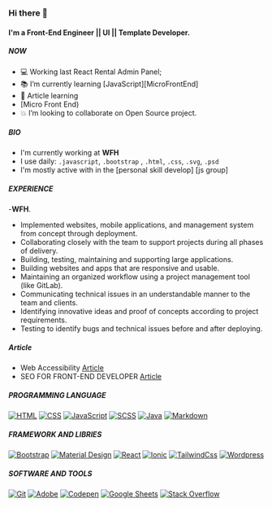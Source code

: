 ### Hi there 👋

#### I'm a Front-End Engineer || UI || Template Developer.

##### NOW

- :computer: Working last React Rental Admin Panel;
- :books: I’m currently learning [JavaScript][MicroFrontEnd]
- :newspaper: Article learning 
-   [Micro Front End)
- :boom: I’m looking to collaborate on Open Source project.

##### BIO

- I'm currently working at **WFH**
- I use daily: `.javascript`, `.bootstrap` , `.html`, `.css`, `.svg`, `.psd`
- I'm mostly active with in the [personal skill develop]  [js group]

##### EXPERIENCE

-**WFH**.
   - Implemented websites, mobile applications, and management system from concept through deployment.
   - Collaborating closely with the team to support projects during all phases of delivery.
   - Building, testing, maintaining and supporting large applications.
   - Building websites and apps that are responsive and usable.
   - Maintaining an organized workflow using a project management tool (like GitLab).
   - Communicating technical issues in an understandable manner to the team and clients.
   - Identifying innovative ideas and proof of concepts according to project requirements.
   - Testing to identify bugs and technical issues before and after deploying.
 
 
##### Article
   - Web Accessibility [Article](https://docs.google.com/document/d/1Q5LAzalI1r-LfE2pi6JiAlNpqMU1vR87/edit)
   - SEO FOR FRONT-END DEVELOPER [Article](https://docs.google.com/document/d/1HZ7A04saRZ8Waw7rblbGZRIbtHGCVSCiVqUVH6QTaWw/edit#)
    

##### PROGRAMMING LANGUAGE

<p align="left">
<a href="#"><img alt="HTML" src="https://img.shields.io/badge/HTML-E34F26.svg?logo=html5&logoColor=white"></a>
<a href="#"><img alt="CSS" src="https://img.shields.io/badge/CSS-1572B6.svg?logo=css3&logoColor=white"></a>
<a href="#"><img alt="JavaScript" src="https://img.shields.io/badge/JavaScript-F7DF1E.svg?logo=javascript&logoColor=black"></a>
<a href="#"><img alt="SCSS" src="https://img.shields.io/badge/Scss-hotpink.svg?logo=SASS&logoColor=white"></a>
<a href="#"><img alt="Java" src="https://img.shields.io/badge/Java-007396.svg?logo=java&logoColor=white"></a>
<a href="#"><img alt="Markdown" src="https://img.shields.io/badge/Markdown-000000.svg?logo=markdown&logoColor=white"></a>
</p>

##### FRAMEWORK AND LIBRIES 

<p align="left">
  <a href="#"><img alt="Bootstrap" src="https://img.shields.io/badge/Bootstrap-7952B3.svg?logo=bootstrap&logoColor=white"></a>
  <a href="#"><img alt="Material Design" src="https://img.shields.io/badge/Material%20Design-0081CB.svg?logo=material-design&logoColor=white"></a>
  <a href="#"><img alt="React" src="https://img.shields.io/badge/React-20232a.svg?logo=react&logoColor=%2361DAFB"></a>
   <a href="#"><img alt="Ionic" src="https://img.shields.io/badge/Ionic-F9F9F9.svg?logo=ionic&logoColor=%blue"></a>
   <a href="#"><img alt="TailwindCss" src="https://img.shields.io/badge/TailwindCss-0EA5E9.svg?logo=tailwindcss&logoColor=%0ea5e9"></a>
   <a href="#"><img alt="Wordpress" src="https://img.shields.io/badge/Wordpress-21759B?logo=wordpress&logoColor=white"></a>
</p>

##### SOFTWARE AND TOOLS

<p align="left">
    <a href="#"><img alt="Git" src="https://img.shields.io/badge/Git-F05033.svg?logo=git&logoColor=white"></a>
    <a href="#"><img alt="Adobe" src="https://img.shields.io/badge/Adobe-FF0000.svg?logo=adobe&logoColor=white"></a>
    <a href="#"><img alt="Codepen" src="https://img.shields.io/badge/Codepen-000000.svg?logo=codepen&logoColor=white"></a>
    <a href="#"><img alt="Google Sheets" src="https://img.shields.io/badge/Google%20Sheets-34A853.svg?logo=google%20sheets&logoColor=white"></a>
    <a href="#"><img alt="Stack Overflow" src="https://img.shields.io/badge/-Stack%20Overflow-FE7A16?logo=stack-overflow&logoColor=white"></a>
</p>






